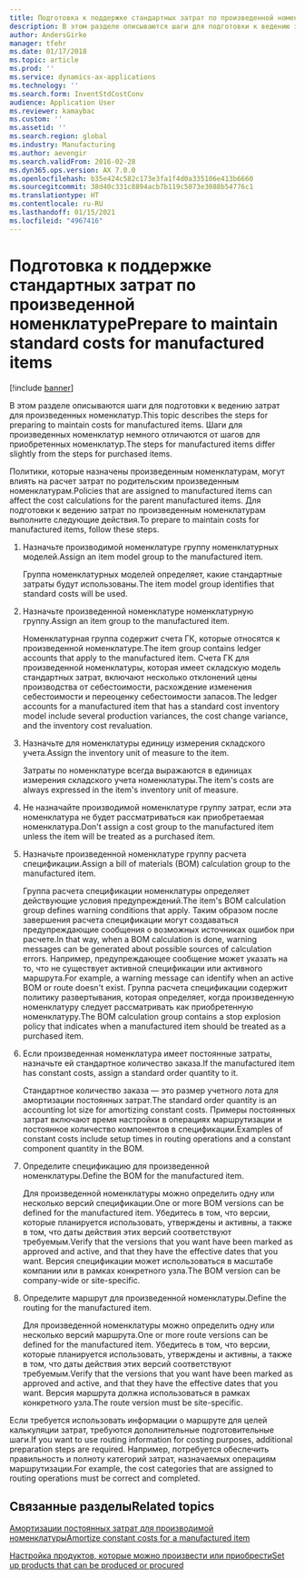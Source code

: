 ```yaml
---
title: Подготовка к поддержке стандартных затрат по произведенной номенклатуре
description: В этом разделе описываются шаги для подготовки к ведению затрат для произведенных номенклатур.
author: AndersGirke
manager: tfehr
ms.date: 01/17/2018
ms.topic: article
ms.prod: ''
ms.service: dynamics-ax-applications
ms.technology: ''
ms.search.form: InventStdCostConv
audience: Application User
ms.reviewer: kamaybac
ms.custom: ''
ms.assetid: ''
ms.search.region: global
ms.industry: Manufacturing
ms.author: aevengir
ms.search.validFrom: 2016-02-28
ms.dyn365.ops.version: AX 7.0.0
ms.openlocfilehash: b35e424c582c173e3fa1f4d0a335106e413b6660
ms.sourcegitcommit: 38d40c331c8894acb7b119c5073e3088b54776c1
ms.translationtype: HT
ms.contentlocale: ru-RU
ms.lasthandoff: 01/15/2021
ms.locfileid: "4967416"
---
```

# <a name="prepare-to-maintain-standard-costs-for-manufactured-items"></a><span data-ttu-id="7af2b-103">Подготовка к поддержке стандартных затрат по произведенной номенклатуре</span><span class="sxs-lookup"><span data-stu-id="7af2b-103">Prepare to maintain standard costs for manufactured items</span></span>

[!include [banner](../includes/banner.md)]

<span data-ttu-id="7af2b-104">В этом разделе описываются шаги для подготовки к ведению затрат для произведенных номенклатур.</span><span class="sxs-lookup"><span data-stu-id="7af2b-104">This topic describes the steps for preparing to maintain costs for manufactured items.</span></span> <span data-ttu-id="7af2b-105">Шаги для произведенных номенклатур немного отличаются от шагов для приобретенных номенклатур.</span><span class="sxs-lookup"><span data-stu-id="7af2b-105">The steps for manufactured items differ slightly from the steps for purchased items.</span></span>

<span data-ttu-id="7af2b-106">Политики, которые назначены произведенным номенклатурам, могут влиять на расчет затрат по родительским произведенным номенклатурам.</span><span class="sxs-lookup"><span data-stu-id="7af2b-106">Policies that are assigned to manufactured items can affect the cost calculations for the parent manufactured items.</span></span> <span data-ttu-id="7af2b-107">Для подготовки к ведению затрат по произведенным номенклатурам выполните следующие действия.</span><span class="sxs-lookup"><span data-stu-id="7af2b-107">To prepare to maintain costs for manufactured items, follow these steps.</span></span>

1. <span data-ttu-id="7af2b-108">Назначьте производимой номенклатуре группу номенклатурных моделей.</span><span class="sxs-lookup"><span data-stu-id="7af2b-108">Assign an item model group to the manufactured item.</span></span> 

   <span data-ttu-id="7af2b-109">Группа номенклатурных моделей определяет, какие стандартные затраты будут использованы.</span><span class="sxs-lookup"><span data-stu-id="7af2b-109">The item model group identifies that standard costs will be used.</span></span>

2. <span data-ttu-id="7af2b-110">Назначьте произведенной номенклатуре номенклатурную группу.</span><span class="sxs-lookup"><span data-stu-id="7af2b-110">Assign an item group to the manufactured item.</span></span> 

   <span data-ttu-id="7af2b-111">Номенклатурная группа содержит счета ГК, которые относятся к произведенной номенклатуре.</span><span class="sxs-lookup"><span data-stu-id="7af2b-111">The item group contains ledger accounts that apply to the manufactured item.</span></span> <span data-ttu-id="7af2b-112">Счета ГК для произведенной номенклатуры, которая имеет складскую модель стандартных затрат, включают несколько отклонений цены производства от себестоимости, расхождение изменения себестоимости и переоценку себестоимости запасов.</span><span class="sxs-lookup"><span data-stu-id="7af2b-112">The ledger accounts for a manufactured item that has a standard cost inventory model include several production variances, the cost change variance, and the inventory cost revaluation.</span></span>

3. <span data-ttu-id="7af2b-113">Назначьте для номенклатуры единицу измерения складского учета.</span><span class="sxs-lookup"><span data-stu-id="7af2b-113">Assign the inventory unit of measure to the item.</span></span> 

   <span data-ttu-id="7af2b-114">Затраты по номенклатуре всегда выражаются в единицах измерения складского учета номенклатуры.</span><span class="sxs-lookup"><span data-stu-id="7af2b-114">The item's costs are always expressed in the item's inventory unit of measure.</span></span>

4. <span data-ttu-id="7af2b-115">Не назначайте производимой номенклатуре группу затрат, если эта номенклатура не будет рассматриваться как приобретаемая номенклатура.</span><span class="sxs-lookup"><span data-stu-id="7af2b-115">Don't assign a cost group to the manufactured item unless the item will be treated as a purchased item.</span></span>

5. <span data-ttu-id="7af2b-116">Назначьте произведенной номенклатуре группу расчета спецификации.</span><span class="sxs-lookup"><span data-stu-id="7af2b-116">Assign a bill of materials (BOM) calculation group to the manufactured item.</span></span> 

   <span data-ttu-id="7af2b-117">Группа расчета спецификации номенклатуры определяет действующие условия предупреждений.</span><span class="sxs-lookup"><span data-stu-id="7af2b-117">The item's BOM calculation group defines warning conditions that apply.</span></span> <span data-ttu-id="7af2b-118">Таким образом после завершения расчета спецификации могут создаваться предупреждающие сообщения о возможных источниках ошибок при расчете.</span><span class="sxs-lookup"><span data-stu-id="7af2b-118">In that way, when a BOM calculation is done, warning messages can be generated about possible sources of calculation errors.</span></span> <span data-ttu-id="7af2b-119">Например, предупреждающее сообщение может указать на то, что не существует активной спецификации или активного маршрута.</span><span class="sxs-lookup"><span data-stu-id="7af2b-119">For example, a warning message can identify when an active BOM or route doesn't exist.</span></span> <span data-ttu-id="7af2b-120">Группа расчета спецификации содержит политику развертывания, которая определяет, когда произведенную номенклатуру следует рассматривать как приобретенную номенклатуру.</span><span class="sxs-lookup"><span data-stu-id="7af2b-120">The BOM calculation group contains a stop explosion policy that indicates when a manufactured item should be treated as a purchased item.</span></span>

6. <span data-ttu-id="7af2b-121">Если произведенная номенклатура имеет постоянные затраты, назначьте ей стандартное количество заказа.</span><span class="sxs-lookup"><span data-stu-id="7af2b-121">If the manufactured item has constant costs, assign a standard order quantity to it.</span></span> 

   <span data-ttu-id="7af2b-122">Стандартное количество заказа — это размер учетного лота для амортизации постоянных затрат.</span><span class="sxs-lookup"><span data-stu-id="7af2b-122">The standard order quantity is an accounting lot size for amortizing constant costs.</span></span> <span data-ttu-id="7af2b-123">Примеры постоянных затрат включают время настройки в операциях маршрутизации и постоянное количество компонентов в спецификации.</span><span class="sxs-lookup"><span data-stu-id="7af2b-123">Examples of constant costs include setup times in routing operations and a constant component quantity in the BOM.</span></span>

7. <span data-ttu-id="7af2b-124">Определите спецификацию для произведенной номенклатуры.</span><span class="sxs-lookup"><span data-stu-id="7af2b-124">Define the BOM for the manufactured item.</span></span> 

   <span data-ttu-id="7af2b-125">Для произведенной номенклатуры можно определить одну или несколько версий спецификации.</span><span class="sxs-lookup"><span data-stu-id="7af2b-125">One or more BOM versions can be defined for the manufactured item.</span></span> <span data-ttu-id="7af2b-126">Убедитесь в том, что версии, которые планируется использовать, утверждены и активны, а также в том, что даты действия этих версий соответствуют требуемым.</span><span class="sxs-lookup"><span data-stu-id="7af2b-126">Verify that the versions that you want have been marked as approved and active, and that they have the effective dates that you want.</span></span> <span data-ttu-id="7af2b-127">Версия спецификации может использоваться в масштабе компании или в рамках конкретного узла.</span><span class="sxs-lookup"><span data-stu-id="7af2b-127">The BOM version can be company-wide or site-specific.</span></span>

8. <span data-ttu-id="7af2b-128">Определите маршрут для произведенной номенклатуры.</span><span class="sxs-lookup"><span data-stu-id="7af2b-128">Define the routing for the manufactured item.</span></span> 

   <span data-ttu-id="7af2b-129">Для произведенной номенклатуры можно определить одну или несколько версий маршрута.</span><span class="sxs-lookup"><span data-stu-id="7af2b-129">One or more route versions can be defined for the manufactured item.</span></span> <span data-ttu-id="7af2b-130">Убедитесь в том, что версии, которые планируется использовать, утверждены и активны, а также в том, что даты действия этих версий соответствуют требуемым.</span><span class="sxs-lookup"><span data-stu-id="7af2b-130">Verify that the versions that you want have been marked as approved and active, and that they have the effective dates that you want.</span></span> <span data-ttu-id="7af2b-131">Версия маршрута должна использоваться в рамках конкретного узла.</span><span class="sxs-lookup"><span data-stu-id="7af2b-131">The route version must be site-specific.</span></span>

<span data-ttu-id="7af2b-132">Если требуется использовать информации о маршруте для целей калькуляции затрат, требуются дополнительные подготовительные шаги.</span><span class="sxs-lookup"><span data-stu-id="7af2b-132">If you want to use routing information for costing purposes, additional preparation steps are required.</span></span> <span data-ttu-id="7af2b-133">Например, потребуется обеспечить правильность и полноту категорий затрат, назначаемых операциям маршрутизации.</span><span class="sxs-lookup"><span data-stu-id="7af2b-133">For example, the cost categories that are assigned to routing operations must be correct and completed.</span></span>

<a name="related-topics"></a><span data-ttu-id="7af2b-134">Связанные разделы</span><span class="sxs-lookup"><span data-stu-id="7af2b-134">Related topics</span></span>
--------

[<span data-ttu-id="7af2b-135">Амортизации постоянных затрат для производимой номенклатуры</span><span class="sxs-lookup"><span data-stu-id="7af2b-135">Amortize constant costs for a manufactured item</span></span>](amortize-constant-costs-manufactured-item.md)

[<span data-ttu-id="7af2b-136">Настройка продуктов, которые можно произвести или приобрести</span><span class="sxs-lookup"><span data-stu-id="7af2b-136">Set up products that can be produced or procured</span></span>](manufactured-items-treated-as-purchased-items.md)

